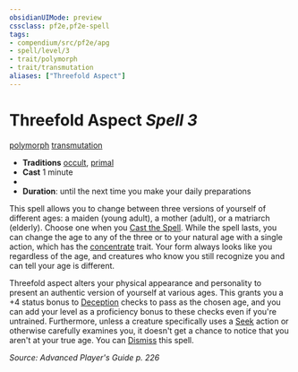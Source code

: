 ```yaml
---
obsidianUIMode: preview
cssclass: pf2e,pf2e-spell
tags:
- compendium/src/pf2e/apg
- spell/level/3
- trait/polymorph
- trait/transmutation
aliases: ["Threefold Aspect"]
---
```

# Threefold Aspect *Spell 3*   
[polymorph](polymorph.md "Polymorph Effect Trait")  [transmutation](transmutation.md "Transmutation School Trait")  

- **Traditions** [occult](occult.md "Occult Tradition Trait"), [primal](primal.md "Primal Tradition Trait")
- **Cast** 1 minute 
- 
- **Duration**: until the next time you make your daily preparations

This spell allows you to change between three versions of yourself of different ages: a maiden (young adult), a mother (adult), or a matriarch (elderly). Choose one when you [Cast the Spell](cast-a-spell.md). While the spell lasts, you can change the age to any of the three or to your natural age with a single action, which has the [concentrate](concentrate.md "Concentrate Action & Ability Trait") trait. Your form always looks like you regardless of the age, and creatures who know you still recognize you and can tell your age is different.

Threefold aspect alters your physical appearance and personality to present an authentic version of yourself at various ages. This grants you a +4 status bonus to [Deception](skills.md#Deception) checks to pass as the chosen age, and you can add your level as a proficiency bonus to these checks even if you're untrained. Furthermore, unless a creature specifically uses a [Seek](seek.md) action or otherwise carefully examines you, it doesn't get a chance to notice that you aren't at your true age. You can [Dismiss](dismiss.md) this spell.

*Source: Advanced Player's Guide p. 226*